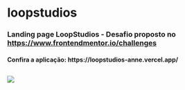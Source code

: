 # loopstudios

### Landing page LoopStudios - Desafio proposto no https://www.frontendmentor.io/challenges

<h4> Confira a aplicação: https://loopstudios-anne.vercel.app/ </h4>

##

<div>
  <img src="./github/desktop-design.jpg"  />
</div>
